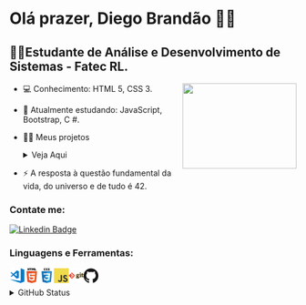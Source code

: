# Olá prazer, Diego Brandão 🐱‍👤



## 👨‍🎓Estudante de Análise e Desenvolvimento de Sistemas - Fatec RL. 

<img align="right" src="https://media.giphy.com/media/lJNoBCvQYp7nq/giphy.gif" width="200" height="150" />



- 💻 Conhecimento: HTML 5, CSS 3. 

- 🌱 Atualmente estudando: JavaScript, Bootstrap, C #. 

- 👨‍💻 Meus projetos  <details> <summary>Veja Aqui</summary> <a href="https://github.com/DSB88?tab=repositories"> <B> Link </B> </a> </details>


- ⚡ A resposta à questão fundamental da vida, do universo e de tudo é 42.




### Contate me:

  [![Linkedin Badge](https://img.shields.io/badge/-LinkedIn-blue?style=flat-square&logo=Linkedin&logoColor=white&link=https://www.linkedin.com/in/diego-brandão-7b72b5202/)](https://www.linkedin.com/in/diego-brandão-7b72b5202/)



### Linguagens e Ferramentas:

<img align="left" alt="Visual Studio Code" width="26px" src="https://raw.githubusercontent.com/github/explore/80688e429a7d4ef2fca1e82350fe8e3517d3494d/topics/visual-studio-code/visual-studio-code.png" />
<img align="left" alt="HTML5" width="26px" src="https://raw.githubusercontent.com/github/explore/80688e429a7d4ef2fca1e82350fe8e3517d3494d/topics/html/html.png" />
<img align="left" alt="CSS3" width="26px" src="https://raw.githubusercontent.com/github/explore/80688e429a7d4ef2fca1e82350fe8e3517d3494d/topics/css/css.png" />
<img align="left" alt="JavaScript" width="26px" src="https://raw.githubusercontent.com/github/explore/80688e429a7d4ef2fca1e82350fe8e3517d3494d/topics/javascript/javascript.png" />
<img align="left" alt="Git" width="26px" src="https://raw.githubusercontent.com/github/explore/80688e429a7d4ef2fca1e82350fe8e3517d3494d/topics/git/git.png" />
<img align="left" alt="GitHub" width="26px" src="https://raw.githubusercontent.com/github/explore/78df643247d429f6cc873026c0622819ad797942/topics/github/github.png" />


<br />
<br />



<details>
  <summary>GitHub Status</summary>

![Diego Brandão github status](https://github-readme-stats.vercel.app/api?username=dsb88&show_icons=true&theme=midnight-purple)

</details>





[linkedin]: https://linkedin.com/in/diego-brandão-7b72b5202/
